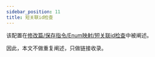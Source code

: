 ```yaml
---
sidebar_position: 11
title: 短关联id检查
---
```


该配置在[修改篇/保存指令/Enum映射/短关联id检查](../mutation/save-command/id-checking)中被阐述。

因此，本文不做重复阐述，只做链接收录。